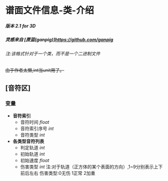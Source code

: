 # 谱面文件信息-类-介绍
##### 版本 2.1 for 3D
##### 灵感来自 [蔗蓝(ganpig)]<https://github.com/ganpig>
###### *注:该格式针对于一个类，而不是一个二进制文件*
~~由于作者太懒,int当unit用了。~~
## \[音符区]
### 变量
+ **音符索引**
  	+ 音符时间 *float*
  	+ 音符索引序号 *int*
  	+ 音符类型 *int*
 + **各类型音符列表**
    + 判定轨道 *int*
    + 初始轨道 *int*
    + 初始速度 *float*
    + 伤害类型 *int*
注:对于轨道（正方体的某个表面的方向）,1~9分别表示上下前后左右  伤害类型:0无伤 1正常 2加重
